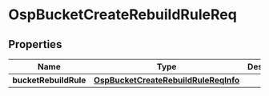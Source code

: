 # OspBucketCreateRebuildRuleReq

## Properties
Name | Type | Description | Notes
------------ | ------------- | ------------- | -------------
**bucketRebuildRule** | [**OspBucketCreateRebuildRuleReqInfo**](OspBucketCreateRebuildRuleReqInfo.md) |  |  [optional]
